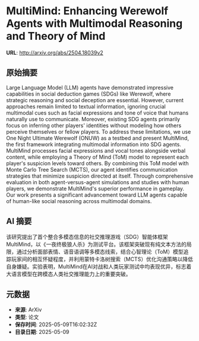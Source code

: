 # MultiMind: Enhancing Werewolf Agents with Multimodal Reasoning and Theory of Mind

**URL**: http://arxiv.org/abs/2504.18039v2

## 原始摘要

Large Language Model (LLM) agents have demonstrated impressive capabilities
in social deduction games (SDGs) like Werewolf, where strategic reasoning and
social deception are essential. However, current approaches remain limited to
textual information, ignoring crucial multimodal cues such as facial
expressions and tone of voice that humans naturally use to communicate.
Moreover, existing SDG agents primarily focus on inferring other players'
identities without modeling how others perceive themselves or fellow players.
To address these limitations, we use One Night Ultimate Werewolf (ONUW) as a
testbed and present MultiMind, the first framework integrating multimodal
information into SDG agents. MultiMind processes facial expressions and vocal
tones alongside verbal content, while employing a Theory of Mind (ToM) model to
represent each player's suspicion levels toward others. By combining this ToM
model with Monte Carlo Tree Search (MCTS), our agent identifies communication
strategies that minimize suspicion directed at itself. Through comprehensive
evaluation in both agent-versus-agent simulations and studies with human
players, we demonstrate MultiMind's superior performance in gameplay. Our work
presents a significant advancement toward LLM agents capable of human-like
social reasoning across multimodal domains.


## AI 摘要

该研究提出了首个整合多模态信息的社交推理游戏（SDG）智能体框架MultiMind，以《一夜终极狼人杀》为测试平台。该框架突破现有纯文本方法的局限，通过分析面部表情、语音语调等多模态线索，结合心智理论（ToM）模型追踪玩家间的相互怀疑程度，并利用蒙特卡洛树搜索（MCTS）优化沟通策略以降低自身嫌疑。实验表明，MultiMind在AI对战和人类玩家测试中均表现优异，标志着大语言模型在跨模态人类社交推理能力上的重要突破。

## 元数据

- **来源**: ArXiv
- **类型**: 论文
- **保存时间**: 2025-05-09T16:02:32Z
- **目录日期**: 2025-05-09
